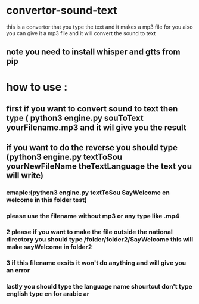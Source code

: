 # convertor-sound-text
this is  a convertor  that you type the text and it makes a mp3 file for you also you can give it a mp3 file and it will convert the sound to text 

## note you need to install whisper and gtts from pip 
# how to use :
## first if you want to convert sound to text then type ( python3 engine.py souToText yourFilename.mp3  and it wil give you the result 

## if you want to do the reverse you should type (python3 engine.py textToSou yourNewFileName theTextLanguage the text you will write)
### emaple:(python3 engine.py textToSou SayWelcome en welcome in this folder test)
### please use the filename without mp3 or any type like .mp4
### 2 please if you want to make the file outside the national directory you should type /folder/folder2/SayWelcome this will make sayWelcome in folder2
### 3 if this filename exsits it won't do anything and will give you an error 
### lastly you should type the language name shourtcut don't type english type en for arabic ar 
